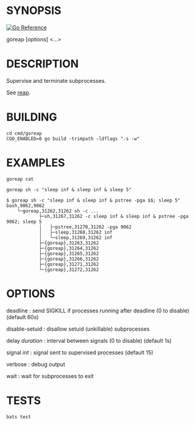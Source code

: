 # SYNOPSIS

[![Go Reference](https://pkg.go.dev/badge/github.com/msantos/goreap.svg)](https://pkg.go.dev/github.com/msantos/goreap)

goreap [*options*] <command> <...>

# DESCRIPTION

Supervise and terminate subprocesses.

See [reap](https://github.com/leahneukirchen/reap).

# BUILDING

```
cd cmd/goreap
CGO_ENABLED=0 go build -trimpath -ldflags "-s -w"
```

# EXAMPLES

```
goreap cat

goreap sh -c "sleep inf & sleep inf & sleep 5"

$ goreap sh -c "sleep inf & sleep inf & pstree -pga $$; sleep 5"
bash,9062,9062
	└─goreap,31262,31262 sh -c ...
			├─sh,31267,31262 -c sleep inf & sleep inf & pstree -pga 9062; sleep 5
			│   ├─pstree,31270,31262 -pga 9062
			│   ├─sleep,31268,31262 inf
			│   └─sleep,31269,31262 inf
			├─{goreap},31263,31262
			├─{goreap},31264,31262
			├─{goreap},31265,31262
			├─{goreap},31266,31262
			├─{goreap},31271,31262
			└─{goreap},31272,31262
```

# OPTIONS

deadline
: send SIGKILL if processes running after deadline (0 to disable) (default 60s)

disable-setuid
: disallow setuid (unkillable) subprocesses

delay *duration*
: interval between signals (0 to disable) (default 1s)

signal *int*
: signal sent to supervised processes (default 15)

verbose
: debug output

wait
: wait for subprocesses to exit

# TESTS

```
bats test
```
